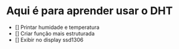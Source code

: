 # Aqui é para aprender usar o DHT

- [] Printar humidade e temperatura
- [] Criar função mais estruturada
- [] Exibir no display ssd1306
